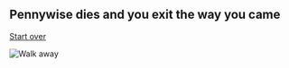## Pennywise dies and you exit the way you came

[Start over](README.md)

![Walk away](https://image.shutterstock.com/image-photo/man-walking-away-on-misty-260nw-671168848.jpg)